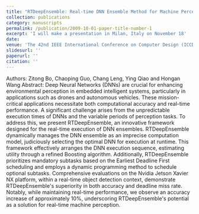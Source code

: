 ```yaml
---
title: "RTDeepEnsemble: Real-time DNN Ensemble Method for Machine Perception Systems"
collection: publications
category: manuscripts
permalink: /publication/2009-10-01-paper-title-number-1
excerpt: 'I will make a presentation in Milan, Italy on November 18'
date: 
venue: 'The 42nd IEEE International Conference on Computer Design (ICCD 2024)'
slidesurl: ''
paperurl: ''
citation: ''
---
```


Authors: Zitong Bo, Chaoping Guo, Chang Leng, Ying Qiao and Hongan Wang
Abstract: Deep Neural Networks (DNNs) are crucial for enhancing environmental perception in embedded intelligent systems, particularly in applications such as drones and autonomous vehicles. These mission-critical applications necessitate both computational accuracy and real-time performance. A significant challenge arises from the unpredictable execution times of DNNs and the variable periods of perception tasks. To address this, we present RTDeepEnsemble, an innovative framework designed for the real-time execution of DNN ensembles. RTDeepEnsemble dynamically manages the DNN ensemble as an imprecise computation model, judiciously selecting the optimal DNN for execution at runtime. This framework effectively arranges the DNN execution sequence, estimating utility through a refined Boosting algorithm. Additionally, RTDeepEnsemble prioritizes mandatory subtasks based on the Earliest Deadline First scheduling and employs a dynamic programming method to schedule optional subtasks. Comprehensive evaluations on the Nvidia Jetson Xavier NX platform, within a real-time object detection context, demonstrate RTDeepEnsemble's superiority in both accuracy and deadline miss rate. Notably, while maintaining real-time performance, we observe an accuracy increase of approximately 10\%, underscoring RTDeepEnsemble's potential as a solution for real-time machine perception.
